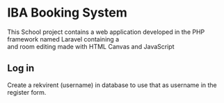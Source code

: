 # IBA Booking System
This School project contains a web application
developed in the PHP framework named Laravel 
containing a  
and room editing made with HTML Canvas and
JavaScript

## Log in
Create a rekvirent (username) in database to use that as username in the register form.
